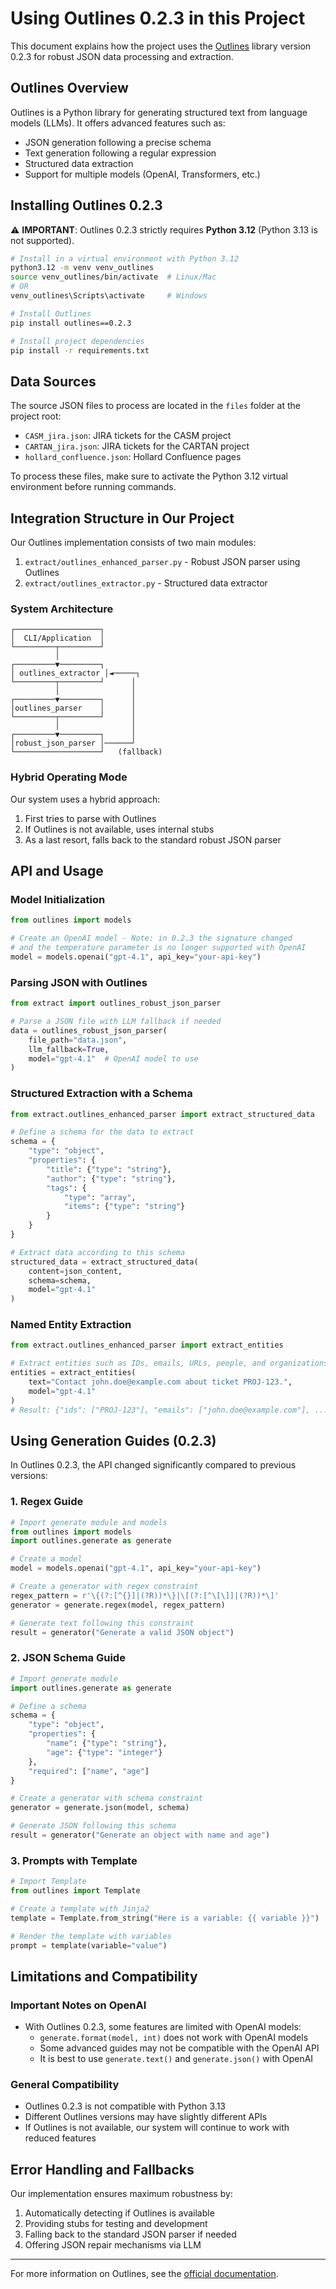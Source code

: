 # Using Outlines 0.2.3 in this Project

This document explains how the project uses the [Outlines](https://github.com/dottxt-ai/outlines) library version 0.2.3 for robust JSON data processing and extraction.

## Outlines Overview

Outlines is a Python library for generating structured text from language models (LLMs). It offers advanced features such as:

- JSON generation following a precise schema
- Text generation following a regular expression
- Structured data extraction
- Support for multiple models (OpenAI, Transformers, etc.)

## Installing Outlines 0.2.3

⚠️ **IMPORTANT**: Outlines 0.2.3 strictly requires **Python 3.12** (Python 3.13 is not supported).

```bash
# Install in a virtual environment with Python 3.12
python3.12 -m venv venv_outlines
source venv_outlines/bin/activate  # Linux/Mac
# OR
venv_outlines\Scripts\activate     # Windows

# Install Outlines
pip install outlines==0.2.3

# Install project dependencies
pip install -r requirements.txt
```

## Data Sources

The source JSON files to process are located in the `files` folder at the project root:
- `CASM_jira.json`: JIRA tickets for the CASM project
- `CARTAN_jira.json`: JIRA tickets for the CARTAN project
- `hollard_confluence.json`: Hollard Confluence pages

To process these files, make sure to activate the Python 3.12 virtual environment before running commands.

## Integration Structure in Our Project

Our Outlines implementation consists of two main modules:

1. `extract/outlines_enhanced_parser.py` - Robust JSON parser using Outlines
2. `extract/outlines_extractor.py` - Structured data extractor

### System Architecture

```
┌───────────────────┐
│  CLI/Application  │
└─────────┬─────────┘
          │
┌─────────▼─────────┐
│ outlines_extractor │◄─────┐
└─────────┬─────────┘      │
          │                │
┌─────────▼─────────┐      │
│outlines_parser    │      │
└─────────┬─────────┘      │
          │                │
┌─────────▼─────────┐      │
│robust_json_parser │──────┘
└───────────────────┘   (fallback)
```

### Hybrid Operating Mode

Our system uses a hybrid approach:
1. First tries to parse with Outlines
2. If Outlines is not available, uses internal stubs
3. As a last resort, falls back to the standard robust JSON parser

## API and Usage

### Model Initialization

```python
from outlines import models

# Create an OpenAI model - Note: in 0.2.3 the signature changed
# and the temperature parameter is no longer supported with OpenAI
model = models.openai("gpt-4.1", api_key="your-api-key")
```

### Parsing JSON with Outlines

```python
from extract import outlines_robust_json_parser

# Parse a JSON file with LLM fallback if needed
data = outlines_robust_json_parser(
    file_path="data.json", 
    llm_fallback=True,
    model="gpt-4.1"  # OpenAI model to use
)
```

### Structured Extraction with a Schema

```python
from extract.outlines_enhanced_parser import extract_structured_data

# Define a schema for the data to extract
schema = {
    "type": "object",
    "properties": {
        "title": {"type": "string"},
        "author": {"type": "string"},
        "tags": {
            "type": "array",
            "items": {"type": "string"}
        }
    }
}

# Extract data according to this schema
structured_data = extract_structured_data(
    content=json_content,
    schema=schema,
    model="gpt-4.1"
)
```

### Named Entity Extraction

```python
from extract.outlines_enhanced_parser import extract_entities

# Extract entities such as IDs, emails, URLs, people, and organizations
entities = extract_entities(
    text="Contact john.doe@example.com about ticket PROJ-123.",
    model="gpt-4.1"
)
# Result: {"ids": ["PROJ-123"], "emails": ["john.doe@example.com"], ...}
```

## Using Generation Guides (0.2.3)

In Outlines 0.2.3, the API changed significantly compared to previous versions:

### 1. Regex Guide

```python
# Import generate module and models
from outlines import models
import outlines.generate as generate

# Create a model
model = models.openai("gpt-4.1", api_key="your-api-key")

# Create a generator with regex constraint
regex_pattern = r'\{(?:[^{}]|(?R))*\}|\[(?:[^\[\]]|(?R))*\]'
generator = generate.regex(model, regex_pattern)

# Generate text following this constraint
result = generator("Generate a valid JSON object")
```

### 2. JSON Schema Guide

```python
# Import generate module
import outlines.generate as generate

# Define a schema
schema = {
    "type": "object",
    "properties": {
        "name": {"type": "string"},
        "age": {"type": "integer"}
    },
    "required": ["name", "age"]
}

# Create a generator with schema constraint
generator = generate.json(model, schema)

# Generate JSON following this schema
result = generator("Generate an object with name and age")
```

### 3. Prompts with Template

```python
# Import Template
from outlines import Template

# Create a template with Jinja2
template = Template.from_string("Here is a variable: {{ variable }}")

# Render the template with variables
prompt = template(variable="value")
```

## Limitations and Compatibility

### Important Notes on OpenAI

- With Outlines 0.2.3, some features are limited with OpenAI models:
  - `generate.format(model, int)` does not work with OpenAI models
  - Some advanced guides may not be compatible with the OpenAI API
  - It is best to use `generate.text()` and `generate.json()` with OpenAI

### General Compatibility

- Outlines 0.2.3 is not compatible with Python 3.13
- Different Outlines versions may have slightly different APIs
- If Outlines is not available, our system will continue to work with reduced features

## Error Handling and Fallbacks

Our implementation ensures maximum robustness by:

1. Automatically detecting if Outlines is available
2. Providing stubs for testing and development
3. Falling back to the standard JSON parser if needed
4. Offering JSON repair mechanisms via LLM

---

For more information on Outlines, see the [official documentation](https://dottxt-ai.github.io/outlines/latest/welcome/). 